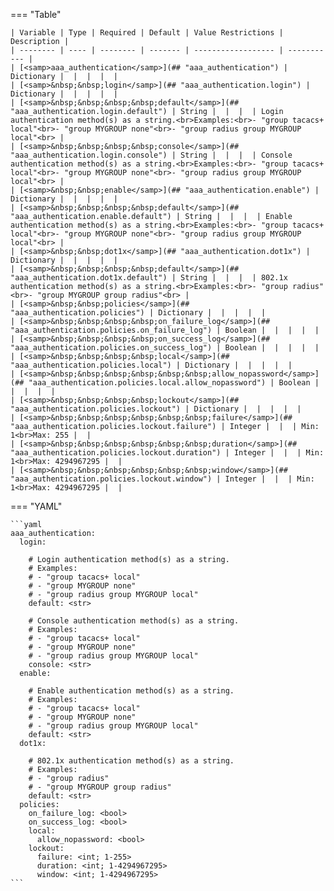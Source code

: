 <!--
  ~ Copyright (c) 2025 Arista Networks, Inc.
  ~ Use of this source code is governed by the Apache License 2.0
  ~ that can be found in the LICENSE file.
  -->
=== "Table"

    | Variable | Type | Required | Default | Value Restrictions | Description |
    | -------- | ---- | -------- | ------- | ------------------ | ----------- |
    | [<samp>aaa_authentication</samp>](## "aaa_authentication") | Dictionary |  |  |  |  |
    | [<samp>&nbsp;&nbsp;login</samp>](## "aaa_authentication.login") | Dictionary |  |  |  |  |
    | [<samp>&nbsp;&nbsp;&nbsp;&nbsp;default</samp>](## "aaa_authentication.login.default") | String |  |  |  | Login authentication method(s) as a string.<br>Examples:<br>- "group tacacs+ local"<br>- "group MYGROUP none"<br>- "group radius group MYGROUP local"<br> |
    | [<samp>&nbsp;&nbsp;&nbsp;&nbsp;console</samp>](## "aaa_authentication.login.console") | String |  |  |  | Console authentication method(s) as a string.<br>Examples:<br>- "group tacacs+ local"<br>- "group MYGROUP none"<br>- "group radius group MYGROUP local"<br> |
    | [<samp>&nbsp;&nbsp;enable</samp>](## "aaa_authentication.enable") | Dictionary |  |  |  |  |
    | [<samp>&nbsp;&nbsp;&nbsp;&nbsp;default</samp>](## "aaa_authentication.enable.default") | String |  |  |  | Enable authentication method(s) as a string.<br>Examples:<br>- "group tacacs+ local"<br>- "group MYGROUP none"<br>- "group radius group MYGROUP local"<br> |
    | [<samp>&nbsp;&nbsp;dot1x</samp>](## "aaa_authentication.dot1x") | Dictionary |  |  |  |  |
    | [<samp>&nbsp;&nbsp;&nbsp;&nbsp;default</samp>](## "aaa_authentication.dot1x.default") | String |  |  |  | 802.1x authentication method(s) as a string.<br>Examples:<br>- "group radius"<br>- "group MYGROUP group radius"<br> |
    | [<samp>&nbsp;&nbsp;policies</samp>](## "aaa_authentication.policies") | Dictionary |  |  |  |  |
    | [<samp>&nbsp;&nbsp;&nbsp;&nbsp;on_failure_log</samp>](## "aaa_authentication.policies.on_failure_log") | Boolean |  |  |  |  |
    | [<samp>&nbsp;&nbsp;&nbsp;&nbsp;on_success_log</samp>](## "aaa_authentication.policies.on_success_log") | Boolean |  |  |  |  |
    | [<samp>&nbsp;&nbsp;&nbsp;&nbsp;local</samp>](## "aaa_authentication.policies.local") | Dictionary |  |  |  |  |
    | [<samp>&nbsp;&nbsp;&nbsp;&nbsp;&nbsp;&nbsp;allow_nopassword</samp>](## "aaa_authentication.policies.local.allow_nopassword") | Boolean |  |  |  |  |
    | [<samp>&nbsp;&nbsp;&nbsp;&nbsp;lockout</samp>](## "aaa_authentication.policies.lockout") | Dictionary |  |  |  |  |
    | [<samp>&nbsp;&nbsp;&nbsp;&nbsp;&nbsp;&nbsp;failure</samp>](## "aaa_authentication.policies.lockout.failure") | Integer |  |  | Min: 1<br>Max: 255 |  |
    | [<samp>&nbsp;&nbsp;&nbsp;&nbsp;&nbsp;&nbsp;duration</samp>](## "aaa_authentication.policies.lockout.duration") | Integer |  |  | Min: 1<br>Max: 4294967295 |  |
    | [<samp>&nbsp;&nbsp;&nbsp;&nbsp;&nbsp;&nbsp;window</samp>](## "aaa_authentication.policies.lockout.window") | Integer |  |  | Min: 1<br>Max: 4294967295 |  |

=== "YAML"

    ```yaml
    aaa_authentication:
      login:

        # Login authentication method(s) as a string.
        # Examples:
        # - "group tacacs+ local"
        # - "group MYGROUP none"
        # - "group radius group MYGROUP local"
        default: <str>

        # Console authentication method(s) as a string.
        # Examples:
        # - "group tacacs+ local"
        # - "group MYGROUP none"
        # - "group radius group MYGROUP local"
        console: <str>
      enable:

        # Enable authentication method(s) as a string.
        # Examples:
        # - "group tacacs+ local"
        # - "group MYGROUP none"
        # - "group radius group MYGROUP local"
        default: <str>
      dot1x:

        # 802.1x authentication method(s) as a string.
        # Examples:
        # - "group radius"
        # - "group MYGROUP group radius"
        default: <str>
      policies:
        on_failure_log: <bool>
        on_success_log: <bool>
        local:
          allow_nopassword: <bool>
        lockout:
          failure: <int; 1-255>
          duration: <int; 1-4294967295>
          window: <int; 1-4294967295>
    ```
